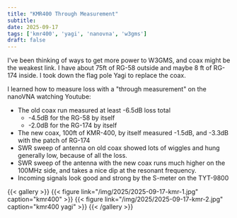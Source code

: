 ```yaml
---
title: "KMR400 Through Measurement"
subtitle:
date: 2025-09-17
tags: ['kmr400', 'yagi', 'nanovna', 'w3gms']
draft: false
---
```


I've been thinking of ways to get more power to W3GMS,
and coax might be the weakest link.
I have about 75ft of RG-58 outside
and maybe 8 ft of RG-174 inside.
I took down the flag pole Yagi
to replace the coax.

I learned how to measure loss
with a "through measurement" on the nanoVNA watching Youtube:
- The old coax run measured at least -6.5dB loss total
  - -4.5dB for the RG-58 by itself
  - -2.0dB for the RG-174 by itself
- The new coax, 100ft of KMR-400, by itself measured -1.5dB,
  and -3.3dB with the patch of RG-174
- SWR sweep of antenna on old coax showed lots of wiggles
  and hung generally low,
  because of all the loss.
- SWR sweep of the antenna with the new coax
  runs much higher on the 100MHz side,
  and takes a nice dip at the resonant frequency.
- Incoming signals look good and strong
  by the S-meter on the TYT-9800

{{< gallery >}}
{{< figure link="/img/2025/2025-09-17-kmr-1.jpg" caption="kmr400" >}}
{{< figure link="/img/2025/2025-09-17-kmr-2.jpg" caption="kmr400 yagi" >}}
{{< /gallery >}}

<!--more-->
